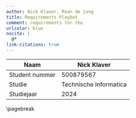 ```yaml
---
author: Nick Klaver, Roan de jong
title: Requirements Playbot
comment: requirements for the 
urlcolor: blue
nocite: |
  @*
link-citations: true
---
```


| Naam | Nick Klaver |
| -------------- | --------------- |
| Student nummer | 500879567 |
| Studie | Technische Informatica |
| Studiejaar | 2024 |

\pagebreak
